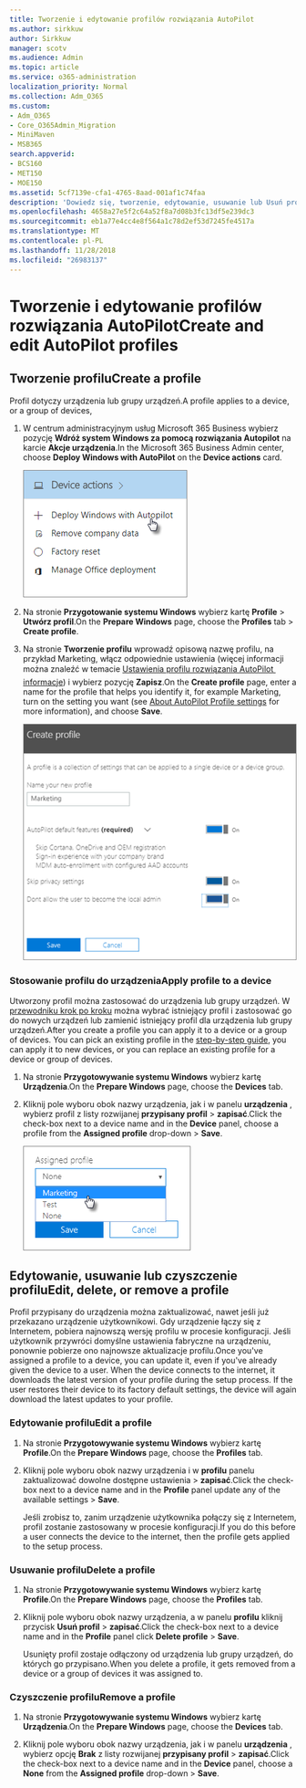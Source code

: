 ```yaml
---
title: Tworzenie i edytowanie profilów rozwiązania AutoPilot
ms.author: sirkkuw
author: Sirkkuw
manager: scotv
ms.audience: Admin
ms.topic: article
ms.service: o365-administration
localization_priority: Normal
ms.collection: Adm_O365
ms.custom:
- Adm_O365
- Core_O365Admin_Migration
- MiniMaven
- MSB365
search.appverid:
- BCS160
- MET150
- MOE150
ms.assetid: 5cf7139e-cfa1-4765-8aad-001af1c74faa
description: 'Dowiedz się, tworzenie, edytowanie, usuwanie lub Usuń profile autopilota. '
ms.openlocfilehash: 4658a27e5f2c64a52f8a7d08b3fc13df5e239dc3
ms.sourcegitcommit: eb1a77e4cc4e8f564a1c78d2ef53d7245fe4517a
ms.translationtype: MT
ms.contentlocale: pl-PL
ms.lasthandoff: 11/28/2018
ms.locfileid: "26983137"
---
```

# <a name="create-and-edit-autopilot-profiles"></a><span data-ttu-id="7870c-103">Tworzenie i edytowanie profilów rozwiązania AutoPilot</span><span class="sxs-lookup"><span data-stu-id="7870c-103">Create and edit AutoPilot profiles</span></span>

## <a name="create-a-profile"></a><span data-ttu-id="7870c-104">Tworzenie profilu</span><span class="sxs-lookup"><span data-stu-id="7870c-104">Create a profile</span></span>

<span data-ttu-id="7870c-105">Profil dotyczy urządzenia lub grupy urządzeń.</span><span class="sxs-lookup"><span data-stu-id="7870c-105">A profile applies to a device, or a group of devices,</span></span>
  
1. <span data-ttu-id="7870c-106">W centrum administracyjnym usług Microsoft 365 Business wybierz pozycję **Wdróż system Windows za pomocą rozwiązania Autopilot** na karcie **Akcje urządzenia**.</span><span class="sxs-lookup"><span data-stu-id="7870c-106">In the Microsoft 365 Business Admin center, choose **Deploy Windows with AutoPilot** on the **Device actions** card.</span></span> 
    
    ![On the Device actions card, choose Deploy Windows with Autopilot.](media/160d5c2a-11a8-48f9-a8aa-70f084b85448.png)
  
2. <span data-ttu-id="7870c-108">Na stronie **Przygotowanie systemu Windows** wybierz kartę **Profile** \> **Utwórz profil**.</span><span class="sxs-lookup"><span data-stu-id="7870c-108">On the **Prepare Windows** page, choose the **Profiles** tab \> **Create profile**.</span></span>
    
3. <span data-ttu-id="7870c-109">Na stronie **Tworzenie profilu** wprowadź opisową nazwę profilu, na przykład Marketing, włącz odpowiednie ustawienia (więcej informacji można znaleźć w temacie [Ustawienia profilu rozwiązania AutoPilot  informacje](autopilot-profile-settings.md)) i wybierz pozycję **Zapisz**.</span><span class="sxs-lookup"><span data-stu-id="7870c-109">On the **Create profile** page, enter a name for the profile that helps you identify it, for example Marketing, turn on the setting you want (see [About AutoPilot Profile settings](autopilot-profile-settings.md) for more information), and choose **Save**.</span></span>
    
    ![Enter name and turn on settings in the Create profile panel.](media/63b5a00d-6a5d-48d0-9557-e7531e80702a.png)
  
### <a name="apply-profile-to-a-device"></a><span data-ttu-id="7870c-111">Stosowanie profilu do urządzenia</span><span class="sxs-lookup"><span data-stu-id="7870c-111">Apply profile to a device</span></span>

<span data-ttu-id="7870c-p101">Utworzony profil można zastosować do urządzenia lub grupy urządzeń. W [przewodniku krok po kroku](add-autopilot-devices-and-profile.md) można wybrać istniejący profil i zastosować go do nowych urządzeń lub zamienić istniejący profil dla urządzenia lub grupy urządzeń.</span><span class="sxs-lookup"><span data-stu-id="7870c-p101">After you create a profile you can apply it to a device or a group of devices. You can pick an existing profile in the [step-by-step guide](add-autopilot-devices-and-profile.md), you can apply it to new devices, or you can replace an existing profile for a device or group of devices.</span></span> 
  
1. <span data-ttu-id="7870c-114">Na stronie **Przygotowywanie systemu Windows** wybierz kartę **Urządzenia**.</span><span class="sxs-lookup"><span data-stu-id="7870c-114">On the **Prepare Windows** page, choose the **Devices** tab.</span></span> 
    
2. <span data-ttu-id="7870c-115">Kliknij pole wyboru obok nazwy urządzenia, jak i w panelu **urządzenia** , wybierz profil z listy rozwijanej **przypisany profil** \> **zapisać**.</span><span class="sxs-lookup"><span data-stu-id="7870c-115">Click the check-box next to a device name and in the **Device** panel, choose a profile from the **Assigned profile** drop-down \> **Save**.</span></span>
    
    ![In the Device panel, select an Assigned profile to apply it.](media/ed0ce33f-9241-4403-a5de-2dddffdc6fb9.png)
  
## <a name="edit-delete-or-remove-a-profile"></a><span data-ttu-id="7870c-117">Edytowanie, usuwanie lub czyszczenie profilu</span><span class="sxs-lookup"><span data-stu-id="7870c-117">Edit, delete, or remove a profile</span></span>

<span data-ttu-id="7870c-p102">Profil przypisany do urządzenia można zaktualizować, nawet jeśli już przekazano urządzenie użytkownikowi. Gdy urządzenie łączy się z Internetem, pobiera najnowszą wersję profilu w procesie konfiguracji. Jeśli użytkownik przywróci domyślne ustawienia fabryczne na urządzeniu, ponownie pobierze ono najnowsze aktualizacje profilu.</span><span class="sxs-lookup"><span data-stu-id="7870c-p102">Once you've assigned a profile to a device, you can update it, even if you've already given the device to a user. When the device connects to the internet, it downloads the latest version of your profile during the setup process. If the user restores their device to its factory default settings, the device will again download the latest updates to your profile.</span></span> 
  
### <a name="edit-a-profile"></a><span data-ttu-id="7870c-121">Edytowanie profilu</span><span class="sxs-lookup"><span data-stu-id="7870c-121">Edit a profile</span></span>

1. <span data-ttu-id="7870c-122">Na stronie **Przygotowywanie systemu Windows** wybierz kartę **Profile**.</span><span class="sxs-lookup"><span data-stu-id="7870c-122">On the **Prepare Windows** page, choose the **Profiles** tab.</span></span> 
    
2. <span data-ttu-id="7870c-123">Kliknij pole wyboru obok nazwy urządzenia i w **profilu** panelu zaktualizować dowolne dostępne ustawienia \> **zapisać**.</span><span class="sxs-lookup"><span data-stu-id="7870c-123">Click the check-box next to a device name and in the **Profile** panel update any of the available settings \> **Save**.</span></span>
    
    <span data-ttu-id="7870c-124">Jeśli zrobisz to, zanim urządzenie użytkownika połączy się z Internetem, profil zostanie zastosowany w procesie konfiguracji.</span><span class="sxs-lookup"><span data-stu-id="7870c-124">If you do this before a user connects the device to the internet, then the profile gets applied to the setup process.</span></span>
    
### <a name="delete-a-profile"></a><span data-ttu-id="7870c-125">Usuwanie profilu</span><span class="sxs-lookup"><span data-stu-id="7870c-125">Delete a profile</span></span>

1. <span data-ttu-id="7870c-126">Na stronie **Przygotowywanie systemu Windows** wybierz kartę **Profile**.</span><span class="sxs-lookup"><span data-stu-id="7870c-126">On the **Prepare Windows** page, choose the **Profiles** tab.</span></span> 
    
2. <span data-ttu-id="7870c-127">Kliknij pole wyboru obok nazwy urządzenia, a w panelu **profilu** kliknij przycisk **Usuń profil** \> **zapisać**.</span><span class="sxs-lookup"><span data-stu-id="7870c-127">Click the check-box next to a device name and in the **Profile** panel click **Delete profile** \> **Save**.</span></span>
    
    <span data-ttu-id="7870c-128">Usunięty profil zostaje odłączony od urządzenia lub grupy urządzeń, do których go przypisano.</span><span class="sxs-lookup"><span data-stu-id="7870c-128">When you delete a profile, it gets removed from a device or a group of devices it was assigned to.</span></span>
    
### <a name="remove-a-profile"></a><span data-ttu-id="7870c-129">Czyszczenie profilu</span><span class="sxs-lookup"><span data-stu-id="7870c-129">Remove a profile</span></span>

1. <span data-ttu-id="7870c-130">Na stronie **Przygotowywanie systemu Windows** wybierz kartę **Urządzenia**.</span><span class="sxs-lookup"><span data-stu-id="7870c-130">On the **Prepare Windows** page, choose the **Devices** tab.</span></span> 
    
2. <span data-ttu-id="7870c-131">Kliknij pole wyboru obok nazwy urządzenia, jak i w panelu **urządzenia** , wybierz opcję **Brak** z listy rozwijanej **przypisany profil** \> **zapisać**.</span><span class="sxs-lookup"><span data-stu-id="7870c-131">Click the check-box next to a device name and in the **Device** panel, choose a **None** from the **Assigned profile** drop-down \> **Save**.</span></span>
    
